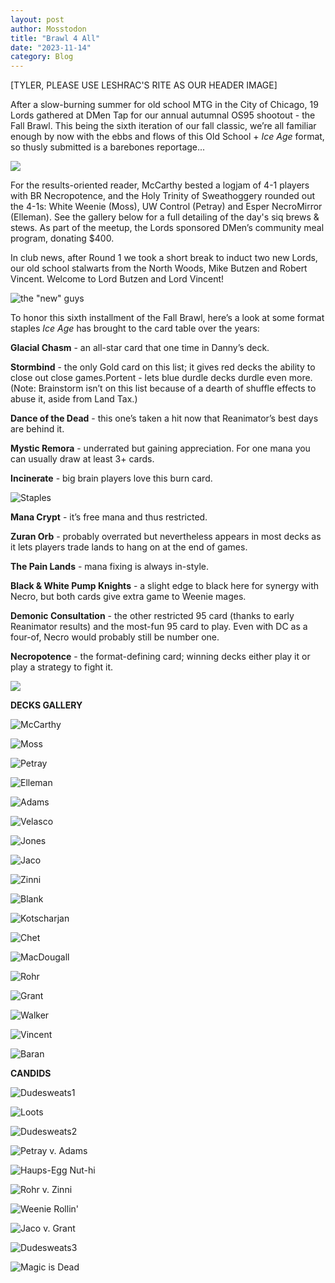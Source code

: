 ```yaml
---
layout: post
author: Mosstodon
title: "Brawl 4 All"
date: "2023-11-14"
category: Blog
---
```


[TYLER, PLEASE USE LESHRAC'S RITE AS OUR HEADER IMAGE]

After a slow-burning summer for old school MTG in the City of Chicago, 19 Lords gathered at DMen Tap for our annual autumnal OS95 shootout - the Fall Brawl. This being the sixth iteration of our fall classic, we’re all familiar enough by now with the ebbs and flows of this Old School + _Ice Age_ format, so thusly submitted is a barebones reportage...

![](assets/images/fallbrawl6/fb6.jpeg)

For the results-oriented reader, McCarthy bested a logjam of 4-1 players with BR Necropotence, and the Holy Trinity of Sweathoggery rounded out the 4-1s: White Weenie (Moss), UW Control (Petray) and Esper NecroMirror (Elleman). See the gallery below for a full detailing of the day's siq brews & stews. As part of the meetup, the Lords sponsored DMen’s community meal program, donating $400.

In club news, after Round 1 we took a short break to induct two new Lords, our old school stalwarts from the North Woods, Mike Butzen and Robert Vincent. Welcome to Lord Butzen and Lord Vincent!

![the "new" guys](/assets/images/fallbrawl6/newlords.jpg)

To honor this sixth installment of the Fall Brawl, here’s a look at some format staples _Ice Age_ has brought to the card table over the years:

**Glacial Chasm** - an all-star card that one time in Danny’s deck.

**Stormbind** - the only Gold card on this list; it gives red decks the ability to close out close games.Portent - lets blue durdle decks durdle even more. (Note: Brainstorm isn’t on this list because of a dearth of shuffle effects to abuse it, aside from Land Tax.) 

**Dance of the Dead** - this one’s taken a hit now that Reanimator’s best days are behind it.

**Mystic Remora** - underrated but gaining appreciation. For one mana you can usually draw at least 3+ cards.

**Incinerate** - big brain players love this burn card.

![Staples](/assets/images/fallbrawl6/staples.jpg)
   
**Mana Crypt** - it’s free mana and thus restricted.

**Zuran Orb** - probably overrated but nevertheless appears in most decks as it lets players trade lands to hang on at the end of games.

**The Pain Lands** - mana fixing is always in-style.

**Black & White Pump Knights** - a slight edge to black here for synergy with Necro, but both cards give extra game to Weenie mages.

**Demonic Consultation** - the other restricted 95 card (thanks to early Reanimator results) and the most-fun 95 card to play. Even with DC as a four-of, Necro would probably still be number one.

**Necropotence** - the format-defining card; winning decks either play it or play a strategy to fight it.

![](/assets/images/fallbrawl6/standings.jpg)

**DECKS GALLERY**

![McCarthy](/assets/images/fallbrawl6/fallbrawl6decklists/01mccarthy.jpg)

![Moss](/assets/images/fallbrawl6/fallbrawl6decklists/02moss.jpg)

![Petray](/assets/images/fallbrawl6/fallbrawl6decklists/03petray.jpg)

![Elleman](/assets/images/fallbrawl6/fallbrawl6decklists/04elleman.jpg)

![Adams](/assets/images/fallbrawl6/fallbrawl6decklists/05adams.jpg)

![Velasco](/assets/images/fallbrawl6/fallbrawl6decklists/06velasco.jpg)

![Jones](/assets/images/fallbrawl6/fallbrawl6decklists/07jones.jpg)

![Jaco](/assets/images/fallbrawl6/fallbrawl6decklists/08jaco.jpg)

![Zinni](/assets/images/fallbrawl6/fallbrawl6decklists/09zinni.jpg/)

![Blank](/assets/images/fallbrawl6/fallbrawl6decklists/10blank.jpg/)

![Kotscharjan](/assets/images/fallbrawl6/fallbrawl6decklists/11kotscharjan.jpg/)

![Chet](/assets/images/fallbrawl6/fallbrawl6decklists/12chet.jpg/)

![MacDougall](/assets/images/fallbrawl6/fallbrawl6decklists/13macdougall.jpg/)

![Rohr](/assets/images/fallbrawl6/fallbrawl6decklists/14rohr.jpg/)

![Grant](/assets/images/fallbrawl6/fallbrawl6decklists/15grant.jpg/)

![Walker](/assets/images/fallbrawl6/fallbrawl6decklists/16walker.jpg/)

![Vincent](/assets/images/fallbrawl6/fallbrawl6decklists/18vincent.JPG/)

![Baran](/assets/images/fallbrawl6/fallbrawl6decklists/19baran.JPG/)

**CANDIDS**

![Dudesweats1](/assets/images/fallbrawl6/dudes1.jpg/)

![Loots](/assets/images/fallbrawl6/loots.jpg)

![Dudesweats2](/assets/images/fallbrawl6/dudes2.jpg/)

![Petray v. Adams](/assets/images/fallbrawl6/petrayadams.jpg/)

![Haups-Egg Nut-hi](/assets/images/fallbrawl6/haups.jpg/)

![Rohr v. Zinni](/assets/images/fallbrawl6/rohrzinni.jpg/)

![Weenie Rollin'](/assets/images/fallbrawl6/weenie.jpg/)

![Jaco v. Grant](/assets/images/fallbrawl6/jacogrant.jpg/)

![Dudesweats3](/assets/images/fallbrawl6/pregame.jpg/)

![Magic is Dead](/assets/images/fallbrawl6/magicisdead.jpg/)
